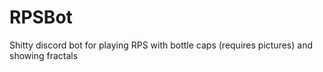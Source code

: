 # RPSBot
Shitty discord bot for playing RPS with bottle caps (requires pictures) and showing fractals
